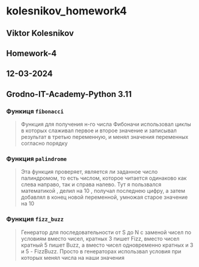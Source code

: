 # kolesnikov_homework4
## Viktor Kolesnikov
## Homework-4
## 12-03-2024
## Grodno-IT-Academy-Python 3.11

### Функиця `fibonacci`
>Функция для получения н-го числа Фибоначи использовал циклы в которых слаживал первое и второе значение и записывал результат в третью переменную,
>и менял значения переменных согласно порядку 

### Функция `palindrome`
>Эта функция проверяет, является ли заданное число палиндромом, то есть числом, которое читается одинаково как слева направо, так и справа налево.
>Тут я пользвался математикой , делил на 10 , получал последнею цифру, а затем добавлял в конец новой переменной, умножая старое значение на 10

### Функция `fizz_buzz`
>Генератор для последовательности от S до N с заменой чисел по условиям
>вместо чисел, кратных 3 пишет Fizz, вместо чисел кратный 5 пишет Buzz, а вместо чисел
>одновременно кратных и 3 и 5 - FizzBuzz.
>Просто в генераторах использвал условия при которых менял числа на наши значения



